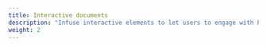 ```yaml
---
title: Interactive documents
description: "Infuse interactive elements to let users to engage with R Markdown documents."
weight: 2
---
```



